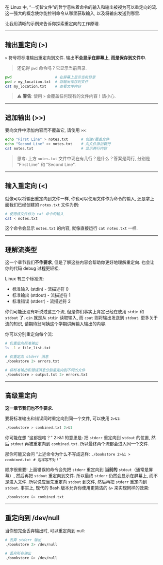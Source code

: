 
在 Linux 中, “一切皆文件”的哲学意味着命令的输入和输出被视为可以重定向的流. 这一强大的概念使你能控制命令从哪里获取输入, 以及将输出发送到哪里. 

让我用清晰的示例来告诉你探索重定向的工作原理. 

---

## 输出重定向 (>)

`>` 符号将标准输出重定向到文件. 输出**不会显示在屏幕上**, **而是保存到文件中**. 

> 还记得 `pwd` 命令吗？它显示当前目录. 

```bash
pwd                    # 在屏幕上显示当前目录
pwd > my_location.txt  # 将输出保存到文件
cat my_location.txt    # 查看文件内容
```

> ⚠️ **警告**: 使用 `>` 会覆盖任何现有的文件内容！请小心. 

---

## 追加输出 (>>)

要向文件中添加内容而不覆盖它, 请使用 `>>`: 

```bash
echo "First Line" > notes.txt      # 创建/覆盖文件
echo "Second Line" >> notes.txt    # 向文件添加新行
cat notes.txt                      # 显示两行内容
```

> 思考: 上方 `notes.txt` 文件中现在有几行？是什么？答案是两行, 分别是 "First Line" 和 "Second Line". 

---

## 输入重定向 (<)

就像可以将输出重定向到文件一样, 你也可以使用文件作为命令的输入, 还是拿上面我们已经创建的 `notes.txt` 文件为例: 

```bash
# 使用该文件作为 cat 命令的输入
cat < notes.txt
```

这个命令会显示 `notes.txt` 的内容, 就像直接运行 `cat notes.txt` 一样. 

---

## 理解流类型

这一个章节我们**不作要求**, 但是了解这些内容会帮助你更好地理解重定向. 也会让你的代码 debug 过程更轻松. 

Linux 有三个标准流: 
- 标准输入 (stdin) - 流描述符 0
- 标准输出 (stdout) - 流描述符 1
- 标准错误 (stderr) - 流描述符 2

你们可能还没有听说过这三个流, 但是你们事实上肯定已经在使用 `stdin` 和 `stdout` 了. `cin` 就是从 `stdin` 读取输入, 而 `cout` 则将输出发送到 `stdout`. 更多关于流的知识, 请期待翁阿姨这个学期讲解输入输出的内容. 

你可以分别重定向每个流: 

```bash
# 仅重定向标准输出
ls -l > file_list.txt

# 仅重定向 stderr 消息
./bookstore 2> errors.txt

# 将标准输出和错误消息分别重定向到不同的文件
./bookstore > output.txt 2> errors.txt
```

---

## 高级重定向

**这一章节我们也不作要求.**

要将标准输出和错误同时重定向到同一个文件, 可以使用 `2>&1`: 

```bash
./bookstore > combined.txt 2>&1
```

你可能在想 “这都是啥？” 2>&1 的意思是: 把 `stderr` 重定向到 `stdout` 的位置, 然后 `stdout` 再被重定向到 `combined.txt`. 所以最终两个流都会进入同一个文件. 

那你可能又会问 “上述命令为什么不写成这样: `./bookstore 2>&1 > combined.txt # 这样写不对！`”

顺序很重要! 上面错误的命令会先把 `stderr` 重定向到 **当前的** `stdout`（通常是屏幕）, 然后再把 `stdout` 重定向到文件. 所以最终 `stderr` 仍然会显示在屏幕上, 而不是进入文件. 所以说应当先重定向 `stdout` 到文件, 然后再把 `stderr` 重定向到 `stdout`. 事实上, 现代的 Bash 版本允许你使用更简洁的 `&>` 来实现同样的效果: 

```bash
./bookstore &> combined.txt
```

---

## 重定向到 /dev/null

当你想完全丢弃输出时, 可以重定向到 null: 

```bash
# 丢弃 stderr 输出
./bookstore 2> /dev/null

# 丢弃所有输出
./bookstore &> /dev/null
```
